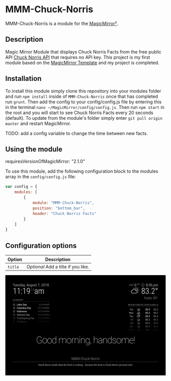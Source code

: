# MMM-Chuck-Norris

MMM-Chuck-Norris is a module for the [MagicMirror²](https://github.com/MichMich/MagicMirror/).

## Description
Magic Mirror Module that displays Chuck Norris Facts from the free public API [Chuck Norris API](https://api.chucknorris.io/) that requires no API key. This project is my first module based on the [MagicMirror Template](https://github.com/roramirez/MagicMirror-Module-Template) and my project is completed.

## Installation
To install this module simply clone this repository into your modules folder and run `npm install` inside of `MMM-Chuck-Norris` once that has completed run `grunt`. Then add the config to your config/config.js file by entering this in the terminal `nano ~/MagicMirror/config/config.js`. Then run `npm start` in the root and you will start to see Chuck Norris Facts every 20 seconds (default). To update from the module's folder simply enter `git pull origin master` and restart MagicMirror.

TODO: add a config variable to change the time between new facts.

## Using the module

requiresVersionOfMagicMirror: "2.1.0"

To use this module, add the following configuration block to the modules array in the `config/config.js` file:
```js
var config = {
    modules: [
        {
            module: "MMM-Chuck-Norris",
            position: "bottom_bar",
            header: "Chuck Norris Facts"
        }
    ]
}
```

## Configuration options

| Option           | Description
|----------------- |-----------
| `title`          | *Optional* Add a tilte if you like.

![alt text](/assets/img/screenshot.png "Screen Shot for MMM-Chuck-Norris")

